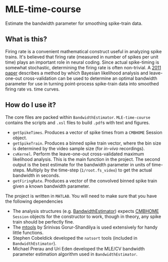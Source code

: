# MLE-time-course
Estimate the bandwidth parameter for smoothing spike-train data.

## What is this?
Firing rate is a convenient mathematical construct useful in analyzing spike trains. It's believed that firing rate (measured in number of spikes per unit time) plays an important role in neural coding. Since actual spike-timing is somewhat stochastic, determining the firing rate is often non-trivial. A [2011 paper](https://www.ncbi.nlm.nih.gov/pubmed/21732865) describes a method by which Bayesian likelihood analysis and leave-one-out cross-validation can be used to determine an optimal bandwidth parameter for use in turning point-process spike-train data into smoothed firing rate vs. time curves.

## How do I use it?
The core files are packed within `BandwidthEstimator`. `MLE-time-course` contains the scripts and `.xsl` files to build `.pdf`s with text and figures.

* `getSpikeTimes`. Produces a vector of spike times from a `CMBHOME` Session object.
* `getSpikeTrain`. Produces a binned spike train vector, where the bin size is determined by the video sample size (for _in-vivo_ recordings).
* `cvKernel`. Perform the leave-one-out cross-validated maximum likelihood analysis. This is the main function in the project. The second output is the best estimate for the bandwidth parameter in units of time-steps. Multiply by the time-step (`1/root.fs_video`) to get the actual bandwidth in seconds.
* `getFiringRate`. Produces a vector of the convolved binned spike train given a known bandwidth parameter.

The project is written in `MATLAB`. You will need to make sure that you have the following dependencies
* The analysis structures (e.g. [BandwidthEstimator](https://github.com/hasselmonians/BandwidthEstimator)) expects [CMBHOME](https://github.com/hasselmonians/CMBHOME) `Session` objects for the constructor to work, though in theory, any spike train should be perfectly fine.
* The [mtools](https://github.com/sg-s/srinivas.gs_mtools) by Srinivas Gorur-Shandilya is used extensively for handy little functions.
* Stephen Cobeldick developed the `natsort` tools (included in `BandwidthEstimator`).
* Michael Prerau and Uri Eden developed the MLE/CV bandwidth parameter estimation algorithm used in `BandwidthEstimator`.
